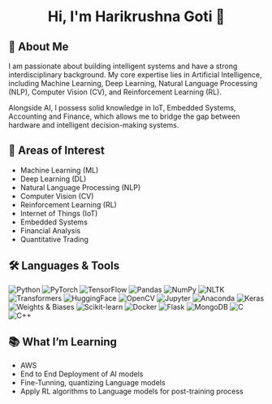 <h1 align="center">Hi, I'm Harikrushna Goti 👋</h1>


## 👋 About Me
I am passionate about building intelligent systems and have a strong interdisciplinary background. My core expertise lies in Artificial Intelligence, including Machine Learning, Deep Learning, Natural Language Processing (NLP), Computer Vision (CV), and Reinforcement Learning (RL).

Alongside AI, I possess solid knowledge in IoT, Embedded Systems, Accounting and Finance, which allows me to bridge the gap between hardware and intelligent decision-making systems.

## 🧠 Areas of Interest
- Machine Learning (ML)
- Deep Learning (DL)
- Natural Language Processing (NLP)
- Computer Vision (CV)
- Reinforcement Learning (RL)
- Internet of Things (IoT)
- Embedded Systems
- Financial Analysis
- Quantitative Trading



## 🛠️ Languages & Tools

![Python](https://img.shields.io/badge/-Python-3776AB?style=for-the-badge&logo=python&logoColor=white)
![PyTorch](https://img.shields.io/badge/-PyTorch-EE4C2C?style=for-the-badge&logo=pytorch&logoColor=white)
![TensorFlow](https://img.shields.io/badge/-TensorFlow-FF6F00?style=for-the-badge&logo=tensorflow&logoColor=white)
![Pandas](https://img.shields.io/badge/-Pandas-150458?style=for-the-badge&logo=pandas&logoColor=white)
![NumPy](https://img.shields.io/badge/-NumPy-013243?style=for-the-badge&logo=numpy&logoColor=white)
![NLTK](https://img.shields.io/badge/-NLTK-76B900?style=for-the-badge&logo=nltk&logoColor=white)
![Transformers](https://img.shields.io/badge/-Transformers-FCC624?style=for-the-badge&logo=huggingface&logoColor=black)
![HuggingFace](https://img.shields.io/badge/-HuggingFace-FFDD54?style=for-the-badge&logo=huggingface&logoColor=black)
![OpenCV](https://img.shields.io/badge/-OpenCV-5C3EE8?style=for-the-badge&logo=opencv&logoColor=white)
![Jupyter](https://img.shields.io/badge/-Jupyter-F37626?style=for-the-badge&logo=jupyter&logoColor=white)
![Anaconda](https://img.shields.io/badge/-Anaconda-44A833?style=for-the-badge&logo=anaconda&logoColor=white)
![Keras](https://img.shields.io/badge/-Keras-D00000?style=for-the-badge&logo=keras&logoColor=white)
![Weights & Biases](https://img.shields.io/badge/-W&B-FFBE00?style=for-the-badge&logo=weightsandbiases&logoColor=black)
![Scikit-learn](https://img.shields.io/badge/-Scikit--learn-F7931E?style=for-the-badge&logo=scikitlearn&logoColor=white)
![Docker](https://img.shields.io/badge/-Docker-2496ED?style=for-the-badge&logo=docker&logoColor=white)
![Flask](https://img.shields.io/badge/-Flask-000000?style=for-the-badge&logo=flask&logoColor=white)
![MongoDB](https://img.shields.io/badge/-MongoDB-47A248?style=for-the-badge&logo=mongodb&logoColor=white)
![C](https://img.shields.io/badge/-C-A8B9CC?style=for-the-badge&logo=c&logoColor=white)
![C++](https://img.shields.io/badge/-C++-00599C?style=for-the-badge&logo=c%2B%2B&logoColor=white)



## 📚 What I’m Learning
- AWS
- End to End Deployment of AI models
- Fine-Tunning, quantizing Language models
- Apply RL algorithms to Language models for post-training process



<!--
**Harikrushna2272/Harikrushna2272** is a ✨ _special_ ✨ repository because its `README.md` (this file) appears on your GitHub profile.

Here are some ideas to get you started:

- 🔭 I’m currently working on ...
- 🌱 I’m currently learning ...
- 👯 I’m looking to collaborate on ...
- 🤔 I’m looking for help with ...
- 💬 Ask me about ...
- 📫 How to reach me: ...
- 😄 Pronouns: ...
- ⚡ Fun fact: ...
-->

